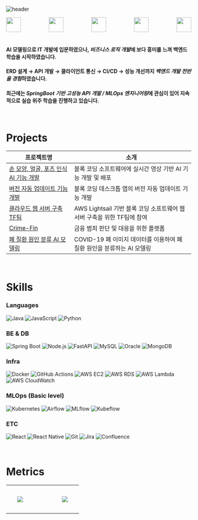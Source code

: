 ![header](https://capsule-render.vercel.app/api?type=venom&color=gradient&height=300&section=header&text=Growing%20Merry!&fontSize=60&desc=성장하는%20것이%20즐거운%20개발자,%20강혜리입니다!%20(a.k.a.%20Merry)&descAlignY=70&descAlign=middle)


<div align="center" style="display: flex; flex-wrap: wrap; justify-content: space-between; align-items: center;">
  <img src="https://img.shields.io/badge/성장-4C585B?style=for-the-badge&logoColor=white" height="40"/> &nbsp; &nbsp; &nbsp;
  <img src="https://img.shields.io/badge/고객-4C585B?style=for-the-badge&logoColor=white" height="40"/> &nbsp; &nbsp; &nbsp;
  <img src="https://img.shields.io/badge/소통-4C585B?style=for-the-badge&logoColor=white" height="40"/> &nbsp; &nbsp; &nbsp;
  <img src="https://img.shields.io/badge/효율적인_개발-4C585B?style=for-the-badge&logoColor=white" height="40"/> &nbsp; &nbsp; &nbsp;
  <img src="https://img.shields.io/badge/자동화-4C585B?style=for-the-badge&logoColor=white" height="40"/>
</div>

<br/>

#### AI 모델링으로 IT 개발에 입문하였으나, ***비즈니스 로직 개발***에 보다 흥미를 느껴 백엔드 학습을 시작하였습니다.
#### ERD 설계 → API 개발 → 클라이언트 통신 → CI/CD → 성능 개선까지 ***백엔드 개발 전반을 경험***하였습니다.
#### 최근에는 ***SpringBoot 기반 고성능 API 개발 / MLOps 엔지니어링***에 관심이 있어 지속적으로 실습 위주 학습을 진행하고 있습니다.

<br/>

<!--# Projects & Studies
- 기술 스택 분류하거나, 근무처 구분하거나 해서 분류하면 좋을듯
- 스터디 내용도 추가하면 좋을듯

<br/> -->

# Projects

<table width="100%">
  <thead>
    <tr>
      <th>프로젝트명</th>
      <th>소개</th>
    </tr>
  </thead>
  <tbody>
    <tr>
      <td><a href="https://github.com/kb-final-team4/crimefin">손 모양, 얼굴, 포즈 인식 AI 기능 개발</a></td>
      <td>블록 코딩 소프트웨어에 실시간 영상 기반 AI 기능 개발 및 배포</td>
    </tr>
    <tr>
      <td><a href="https://github.com/kb-final-team4/crimefin">버전 자동 업데이트 기능 개발</a></td>
      <td>블록 코딩 데스크톱 앱의 버전 자동 업데이트 기능 개발</td>
    </tr>
    <tr>
      <td><a href="https://github.com/kb-final-team4/crimefin">클라우드 웹 서버 구축 TF팀</a></td>
      <td>AWS Lightsail 기반 블록 코딩 소프트웨어 웹 서버 구축을 위한 TF팀에 참여</td>
    </tr>
    <tr>
      <td><a href="https://github.com/kb-final-team4/crimefin">Crime-Fin</a></td>
      <td>금융 범죄 판단 및 대응을 위한 플랫폼</td>
    </tr>
    <tr>
      <td><a href="https://github.com/merrykang/covid19_sungshin">폐 질환 원인 분류 AI 모델링</a></td>
      <td>COVID-19 폐 이미지 데이터를 이용하여 폐 질환 원인을 분류하는 AI 모델링</td>
    </tr>
  </tbody>
</table>


<!--| 프로젝트명 | 소개 |
|------------|------|
| [손 모양, 얼굴, 포즈 인식 AI 기능 개발](https://github.com/kb-final-team4/crimefin) | 블록 코딩 소프트웨어에 실시간 영상 기반 AI 기능 개발 및 배포 |
| [버전 자동 업데이트 기능 개발](https://github.com/kb-final-team4/crimefin) | 블록 코딩 데스크톱 앱의 버전 자동 업데이트 기능 개발 |
| [클라우드 웹 서버 구축 TF팀](https://github.com/kb-final-team4/crimefin) | AWS Lightsail 기반 블록 코딩 소프트웨어 웹 서버 구축을 위한 TF팀에 참여 |
| [Crime-Fin](https://github.com/kb-final-team4/crimefin) | 금융 범죄 판단 및 대응을 위한 플랫폼 |
| [폐 질환 원인 분류 AI 모델링](https://github.com/merrykang/covid19_sungshin) | COVID-19 폐 이미지 데이터를 이용하여 폐 질환 원인을 분류하는 AI 모델링 | -->

<br/>

# Skills

### Languages
![Java](https://img.shields.io/badge/Java-007396.svg?&style=for-the-badge&logo=Java&logoColor=white)
![JavaScript](https://img.shields.io/badge/JavaScript-F7DF1E.svg?&style=for-the-badge&logo=JavaScript&logoColor=black)
![Python](https://img.shields.io/badge/Python-3776AB.svg?&style=for-the-badge&logo=Python&logoColor=white)

### BE & DB
![Spring Boot](https://img.shields.io/badge/SpringBoot-6DB33F.svg?&style=for-the-badge&logo=Spring&logoColor=white)
![Node.js](https://img.shields.io/badge/Node.js-339933.svg?&style=for-the-badge&logo=Node.js&logoColor=white)
![FastAPI](https://img.shields.io/badge/FastAPI-009688.svg?&style=for-the-badge&logo=fastapi&logoColor=white)
![MySQL](https://img.shields.io/badge/MySQL-4479A1.svg?&style=for-the-badge&logo=mysql&logoColor=white)
![Oracle](https://img.shields.io/badge/Oracle-F80000.svg?&style=for-the-badge&logo=oracle&logoColor=white)
![MongoDB](https://img.shields.io/badge/MongoDB-47A248.svg?&style=for-the-badge&logo=mongodb&logoColor=white)

### Infra
![Docker](https://img.shields.io/badge/Docker-2496ED.svg?&style=for-the-badge&logo=docker&logoColor=white)
![GitHub Actions](https://img.shields.io/badge/GitHub_Actions-2088FF.svg?&style=for-the-badge&logo=github-actions&logoColor=white)
![AWS EC2](https://img.shields.io/badge/AWS_EC2-FF9900.svg?&style=for-the-badge&logo=amazonec2&logoColor=white)
![AWS RDS](https://img.shields.io/badge/AWS_RDS-527FFF.svg?&style=for-the-badge&logo=amazonrds&logoColor=white)
![AWS Lambda](https://img.shields.io/badge/AWS_Lambda-FF9900.svg?&style=for-the-badge&logo=aws-lambda&logoColor=white)
![AWS CloudWatch](https://img.shields.io/badge/AWS_CloudWatch-FF4F8B.svg?&style=for-the-badge&logo=amazoncloudwatch&logoColor=white)

### MLOps (Basic level)
![Kubernetes](https://img.shields.io/badge/Kubernetes-326CE5.svg?&style=for-the-badge&logo=kubernetes&logoColor=white)
![Airflow](https://img.shields.io/badge/Airflow-017CEE.svg?&style=for-the-badge&logo=apache-airflow&logoColor=white)
![MLflow](https://img.shields.io/badge/MLflow-3C9CEA.svg?&style=for-the-badge&logo=mlflow&logoColor=white)
![Kubeflow](https://img.shields.io/badge/Kubeflow-003BDE.svg?&style=for-the-badge&logo=kubeflow&logoColor=white)

### ETC
![React](https://img.shields.io/badge/React-61DAFB.svg?&style=for-the-badge&logo=react&logoColor=black)
![React Native](https://img.shields.io/badge/React_Native-61DAFB.svg?&style=for-the-badge&logo=react&logoColor=black)
![Git](https://img.shields.io/badge/Git-F05032.svg?&style=for-the-badge&logo=git&logoColor=white)
![Jira](https://img.shields.io/badge/Jira-0052CC.svg?&style=for-the-badge&logo=jira&logoColor=white)
![Confluence](https://img.shields.io/badge/Confluence-172B4D.svg?&style=for-the-badge&logo=confluence&logoColor=white)

<br/>

# Metrics

<table align="center">
  <tr>
    <td style="padding: 30px;">
      <img src="https://github-readme-stats.vercel.app/api?username=merrykang&show_icons=true&theme=dark" />
    </td>
    <td style="width: 30px;"></td>
    <td style="padding: 30px;">
      <img src="http://mazassumnida.wtf/api/v2/generate_badge?boj=kanghl1111" />
    </td>
  </tr>
</table>

<br/>




